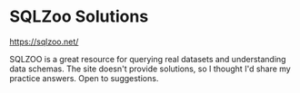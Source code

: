 # SQLZoo Solutions
 
https://sqlzoo.net/

SQLZOO is a great resource for querying real datasets and understanding data schemas.
The site doesn't provide solutions, so I thought I'd share my practice answers. Open to suggestions.
